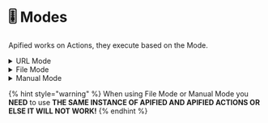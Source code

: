 # 🎚 Modes

Apified works on Actions, they execute based on the Mode.

<details>

<summary>URL Mode</summary>

URL Mode uses URL Parameters to operate. To enable this mode, add the following line to your Apified config:

```json
"url.enabled": true
```

So now your config should look something like this:

```php
$api = new Apified\Core([
    "url.enabled": true
]);
```

Now you can execute action by adding `?action=<actionname>` but it's not required. To make actions required add the following line to Apified config:

```
"url.actionRequired": true
```

Now your config should look like this:

```php
$api = new Apified\Core([
    "url.enabled": true,
    "url.actionRequired": true
]);
```

</details>

<details>

<summary>File Mode</summary>

Make a main file where your config will be. We will name it Main.php. Paste following lines into it:

{% code title="Main.php" lineNumbers="true" %}
```php
<?php

include_once './Apified.php';

$api = new Apified\Core([]);

function getApi() {
  global $api;
  return $api;
}
```
{% endcode %}

The function return the $api variable so we can use it in other files.\
Now create a file named HelloWorld.php and paste following code into it:

{% code title="HelloWorld.php" lineNumbers="true" %}
```php
<?php

include_once './Apified.php';
include_once './Main.php';

$api = getApi();
$ac = new Apified\Actions();

function HelloWorld($params) {
  echo 'Hello World!';
}

$ac->get('HelloWorld', 'HelloWorld', []);

$api->init();
```
{% endcode %}

</details>

<details>

<summary>Manual Mode</summary>

Make a main file where your config will be. We will name it Main.php. Paste following lines into it:

{% code title="Main.php" lineNumbers="true" %}
```php
<?php

include_once './Apified.php';

$api = new Apified\Core([]);
$ac = new Apified\Actions();

function getApi() {
  global $api;
  return $api;
}

function getAc() {
  global $ac;
  return $ac;
}
```
{% endcode %}

The function return the $api variable so we can use it in other files.\
Now create a file named HelloWorld.php and paste following code into it:

{% code title="HelloWorld.php" lineNumbers="true" %}
```php
<?php

include_once './Apified.php';
include_once './Main.php';

$api = getApi();
$ac = getAc();

function HelloWorld($params) {
  echo 'Hello World!';
}

$ac->get('HelloWorld', 'HelloWorld', []);
```
{% endcode %}

Now create another file named Hi.php and paste following code into it:

```php
<?php

include_once './Apified.php';
include_once './HelloWorld.php';

$ac = getAc();

$ac->exec('HelloWorld');
```

</details>

{% hint style="warning" %}
When using File Mode or Manual Mode you **NEED** to use **THE SAME INSTANCE OF APIFIED AND APIFIED ACTIONS OR ELSE IT WILL NOT WORK!**
{% endhint %}

